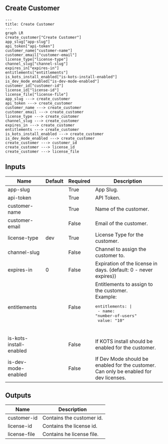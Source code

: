## Create Customer

```mermaid
---
title: Create Customer
---
graph LR
create_customer["Create Customer"]
app_slug["app-slug"]
api_token["api-token"]
customer_name["customer-name"]
customer_email["customer-email"]
license_type["license-type"]
channel_slug["channel-slug"]
expires_in["expires-in"]
entitlements["entitlements"]
is_kots_install_enabled["is-kots-install-enabled"]
is_dev_mode_enabled["is-dev-mode-enabled"]
customer_id["customer-id"]
license_id["license-id"]
license_file["license-file"]
app_slug ---> create_customer
api_token ---> create_customer
customer_name ---> create_customer
customer_email ---> create_customer
license_type ---> create_customer
channel_slug ---> create_customer
expires_in ---> create_customer
entitlements ---> create_customer
is_kots_install_enabled ---> create_customer
is_dev_mode_enabled ---> create_customer
create_customer ---> customer_id
create_customer ---> license_id
create_customer ---> license_file
```
## Inputs
| Name | Default | Required | Description |
| --- | --- | --- | --- |
| app-slug |  | True | App Slug. |
| api-token |  | True | API Token. |
| customer-name |  | True | Name of the customer. |
| customer-email |  | False | Email of the customer. |
| license-type | dev | True | License Type for the customer. |
| channel-slug |  | False | Channel to assign the customer to. |
| expires-in | 0 | False | Expiration of the license in days. (default: 0 - never expires)) |
| entitlements |  | False | Entitlements to assign to the customer.<br>Example:<br><pre>entitlements: \|<br>  - name: "number-of-users"<br>    value: "10"</pre><br> |
| is-kots-install-enabled |  | False | If KOTS install should be enabled for the customer. |
| is-dev-mode-enabled |  | False | If Dev Mode should be enabled for the customer. Can only be enabled for dev licenses. |

## Outputs
| Name | Description |
| --- | --- |
| customer-id | Contains the customer id. |
| license-id | Contains the license id. |
| license-file | Contains he license file. |

